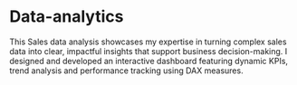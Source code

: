 # Data-analytics
This  Sales data analysis showcases my expertise in turning complex sales data into clear, impactful insights that support business decision-making. I designed and developed an interactive dashboard featuring dynamic KPIs, trend analysis and performance tracking using DAX measures.
